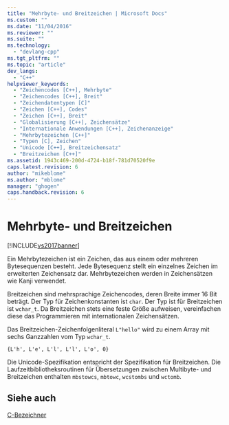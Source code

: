 ```yaml
---
title: "Mehrbyte- und Breitzeichen | Microsoft Docs"
ms.custom: ""
ms.date: "11/04/2016"
ms.reviewer: ""
ms.suite: ""
ms.technology: 
  - "devlang-cpp"
ms.tgt_pltfrm: ""
ms.topic: "article"
dev_langs: 
  - "C++"
helpviewer_keywords: 
  - "Zeichencodes [C++], Mehrbyte"
  - "Zeichencodes [C++], Breit"
  - "Zeichendatentypen [C]"
  - "Zeichen [C++], Codes"
  - "Zeichen [C++], Breit"
  - "Globalisierung [C++], Zeichensätze"
  - "Internationale Anwendungen [C++], Zeichenanzeige"
  - "Mehrbytezeichen [C++]"
  - "Typen [C], Zeichen"
  - "Unicode [C++], Breitzeichensatz"
  - "Breitzeichen [C++]"
ms.assetid: 1943c469-200d-4724-b18f-781d70520f9e
caps.latest.revision: 6
author: "mikeblome"
ms.author: "mblome"
manager: "ghogen"
caps.handback.revision: 6
---
```

# Mehrbyte- und Breitzeichen
[!INCLUDE[vs2017banner](../assembler/inline/includes/vs2017banner.md)]

Ein Mehrbytezeichen ist ein Zeichen, das aus einem oder mehreren Bytesequenzen besteht.  Jede Bytesequenz stellt ein einzelnes Zeichen im erweiterten Zeichensatz dar.  Mehrbytezeichen werden in Zeichensätzen wie Kanji verwendet.  
  
 Breitzeichen sind mehrsprachige Zeichencodes, deren Breite immer 16 Bit beträgt.  Der Typ für Zeichenkonstanten ist `char`. Der Typ ist für Breitzeichen ist `wchar_t`.  Da Breitzeichen stets eine feste Größe aufweisen, vereinfachen diese das Programmieren mit internationalen Zeichensätzen.  
  
 Das Breitzeichen\-Zeichenfolgenliteral `L"hello"` wird zu einem Array mit sechs Ganzzahlen vom Typ `wchar_t`.  
  
```  
{L'h', L'e', L'l', L'l', L'o', 0}  
```  
  
 Die Unicode\-Spezifikation entspricht der Spezifikation für Breitzeichen.  Die Laufzeitbibliotheksroutinen für Übersetzungen zwischen Multibyte\- und Breitzeichen enthalten `mbstowcs`, `mbtowc`, `wcstombs` und `wctomb`.  
  
## Siehe auch  
 [C\-Bezeichner](../c-language/c-identifiers.md)